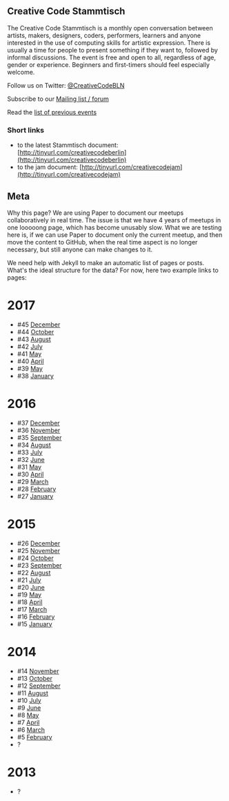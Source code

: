 ## Creative Code Stammtisch

The Creative Code Stammtisch is a monthly open conversation between artists, makers, designers, coders, performers, learners and anyone interested in the use of computing skills for artistic expression. There is usually a time for people to present something if they want to, followed by informal discussions. The event is free and open to all, regardless of age, gender or experience. Beginners and first-timers should feel especially welcome.

Follow us on Twitter: [@CreativeCodeBLN](https://twitter.com/creativecodebln)

Subscribe to our [Mailing list / forum](https://groups.google.com/forum/#!forum/creativecodeberlin)

Read the [list of previous events](https://docs.google.com/spreadsheets/d/1KOs798BIPlr1qzsn9HFky52wuW7PgzUaV9NM79Guk3o)

### Short links

* to the latest Stammtisch document: [http://tinyurl.com/creativecodeberlin](http://tinyurl.com/creativecodeberlin)
* to the jam document: [http://tinyurl.com/creativecodejam](http://tinyurl.com/creativecodejam)

## Meta

Why this page? We are using Paper to document our meetups collaboratively in real time.
The issue is that we have 4 years of meetups in one looooong page, which has become unusably slow.
What we are testing here is, if we can use Paper to document only the current meetup, and then move the content to GitHub, when the real time aspect is no longer necessary, but still anyone can make changes to it.

We need help with Jekyll to make an automatic list of pages or posts. What's the ideal structure for the data?
For now, here two example links to pages:

# 2017

* #45 [December](/Stammtisch/2017-12.html)
* #44 [October](/Stammtisch/2017-10.html)
* #43 [August](/Stammtisch/2017-08.html)
* #42 [July](/Stammtisch/2017-07.html)
* #41 [May](/Stammtisch/2017-05.html)
* #40 [April](/Stammtisch/2017-04.html)
* #39 [May](/Stammtisch/2017-03.html)
* #38 [January](/Stammtisch/2017-01.html)

# 2016

* #37 [December](/Stammtisch/2016-12.html)
* #36 [November](/Stammtisch/2016-11.html)
* #35 [September](/Stammtisch/2016-10.html)
* #34 [August](/Stammtisch/2016-08.html)
* #33 [July](/Stammtisch/2016-07.html)
* #32 [June](/Stammtisch/2016-06.html)
* #31 [May](/Stammtisch/2016-05.html)
* #30 [April](/Stammtisch/2016-04.html)
* #29 [March](/Stammtisch/2016-03.html)
* #28 [February](/Stammtisch/2016-02.html)
* #27 [January](/Stammtisch/2016-01.html)

# 2015

* #26 [December](/Stammtisch/2015-12.html)
* #25 [November](/Stammtisch/2015-11.html)
* #24 [October](/Stammtisch/2015-10.html)
* #23 [September](/Stammtisch/2015-09.html)
* #22 [August](/Stammtisch/2015-08.html)
* #21 [July](/Stammtisch/2015-07.html)
* #20 [June](/Stammtisch/2015-06.html)
* #19 [May](/Stammtisch/2015-05.html)
* #18 [April](/Stammtisch/2015-04.html)
* #17 [March](/Stammtisch/2015-03.html)
* #16 [February](/Stammtisch/2015-02.html)
* #15 [January](/Stammtisch/2015-01.html)

# 2014


* #14 [November](/Stammtisch/2014-11.html)
* #13 [October](/Stammtisch/2014-10.html)
* #12 [September](/Stammtisch/2014-09.html)
* #11 [August](/Stammtisch/2014-08.html)
* #10 [July](/Stammtisch/2014-07.html)
* #9 [June](/Stammtisch/2014-06.html)
* #8 [May](/Stammtisch/2014-05.html)
* #7 [April](/Stammtisch/2014-04.html)
* #6 [March](/Stammtisch/2014-03.html)
* #5 [February](/Stammtisch/2014-02.html)
* ?

# 2013

* ?
